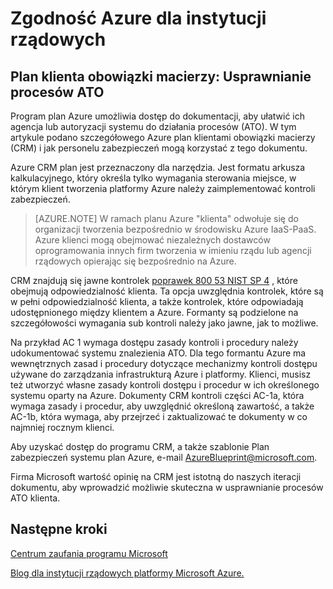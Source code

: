 <properties
    pageTitle="Azure dokumentacji dla instytucji rządowych | Microsoft Azure"
    description="Zawiera omówienie usług dostępnych w Azure dla instytucji rządowych i"
    services="Azure-Government"
    cloud="gov"
    documentationCenter=""
    authors="ryansoc"
    manager="zakramer"
    editor="" />

<tags
    ms.service="multiple"
    ms.devlang="na"
    ms.topic="article"
    ms.tgt_pltfrm="na"
    ms.workload="azure-government"
    ms.date="10/06/2016"
    ms.author="ryansoc" />

# <a name="azure-government-compliance"></a>Zgodność Azure dla instytucji rządowych 

## <a name="blueprint-customer-responsibilities-matrix--streamlining-ato-processes"></a>Plan klienta obowiązki macierzy: Usprawnianie procesów ATO

Program plan Azure umożliwia dostęp do dokumentacji, aby ułatwić ich agencja lub autoryzacji systemu do działania procesów (ATO). W tym artykule podano szczegółowego Azure plan klientami obowiązki macierzy (CRM) i jak personelu zabezpieczeń mogą korzystać z tego dokumentu.

Azure CRM plan jest przeznaczony dla narzędzia. Jest formatu arkusza kalkulacyjnego, który określa tylko wymagania sterowania miejsce, w którym klient tworzenia platformy Azure należy zaimplementować kontroli zabezpieczeń.

>[AZURE.NOTE] W ramach planu Azure "klienta" odwołuje się do organizacji tworzenia bezpośrednio w środowisku Azure IaaS-PaaS. Azure klienci mogą obejmować niezależnych dostawców oprogramowania innych firm tworzenia w imieniu rządu lub agencji rządowych opierając się bezpośrednio na Azure.

CRM znajdują się jawne kontrolek <a href="http://nvlpubs.nist.gov/nistpubs/SpecialPublications/NIST.SP.800-53r4.pdf">poprawek 800 53 NIST SP 4</a> , które obejmują odpowiedzialność klienta. Ta opcja uwzględnia kontrolek, które są w pełni odpowiedzialność klienta, a także kontrolek, które odpowiadają udostępnionego między klientem a Azure. Formanty są podzielone na szczegółowości wymagania sub kontroli należy jako jawne, jak to możliwe.

Na przykład AC 1 wymaga dostępu zasady kontroli i procedury należy udokumentować systemu znalezienia ATO. Dla tego formantu Azure ma wewnętrznych zasad i procedury dotyczące mechanizmy kontroli dostępu używane do zarządzania infrastrukturą Azure i platformy. Klienci, musisz też utworzyć własne zasady kontroli dostępu i procedur w ich określonego systemu oparty na Azure. Dokumenty CRM kontroli części AC-1a, która wymaga zasady i procedur, aby uwzględnić określoną zawartość, a także AC-1b, która wymaga, aby przejrzeć i zaktualizować te dokumenty w co najmniej rocznym klienci. 

Aby uzyskać dostęp do programu CRM, a także szablonie Plan zabezpieczeń systemu plan Azure, e-mail AzureBlueprint@microsoft.com.

Firma Microsoft wartość opinię na CRM jest istotną do naszych iteracji dokumentu, aby wprowadzić możliwie skuteczna w usprawnianie procesów ATO klienta.

## <a name="next-steps"></a>Następne kroki

<a href="https://www.microsoft.com/en-us/trustcenter/Compliance/default.aspx">Centrum zaufania programu Microsoft</a>

<a href="https://blogs.msdn.microsoft.com/azuregov/">Blog dla instytucji rządowych platformy Microsoft Azure.</a>
